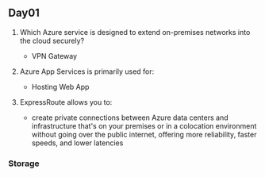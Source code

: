## Day01

01. Which Azure service is designed to extend on-premises networks into the cloud securely?
      - VPN Gateway

02. Azure App Services is primarily used for:
      - Hosting Web App

03. ExpressRoute allows you to:
      - create private connections between Azure data centers and infrastructure that's on your premises or in a colocation environment without going over the public internet, offering more reliability, faster speeds, and lower latencies

### Storage